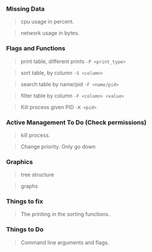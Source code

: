 ### Missing Data
> cpu usage in percent.

> network usage in bytes.

### Flags and Functions
> print table, different prints         `-P <print_type>`

> sort table, by column                 `-S <column>`

> search table by name/pid              `-F <name/pid>`

> filter table by column                `-F <column> <value>`

> Kill process given PID                `-K <pid>`

### Active Management To Do (Check permissions)
> kill process.

> Change priority. Only go down

### Graphics
> tree structure

>  graphs

### Things to fix

> The printing in the sorting functions.

### Things to Do

> Command line arguments and flags.

